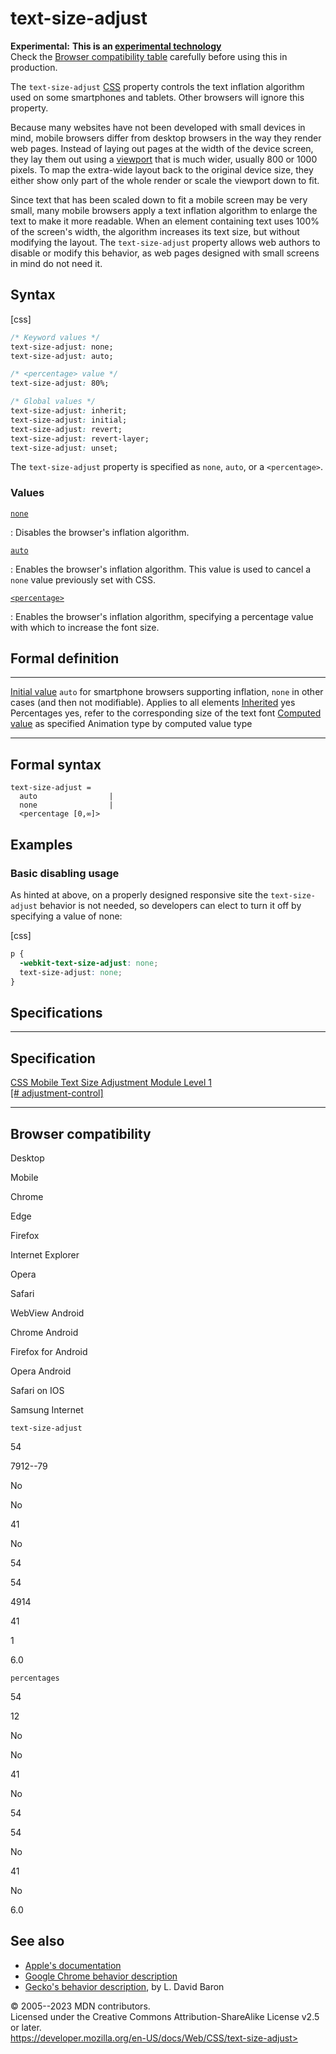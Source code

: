 text-size-adjust
================

**Experimental:** **This is an [experimental
technology](https://developer.mozilla.org/en-US/docs/MDN/Writing_guidelines/Experimental_deprecated_obsolete#experimental)**\
Check the [Browser compatibility table](#browser_compatibility)
carefully before using this in production.

The `text-size-adjust`
[CSS](https://developer.mozilla.org/en-US/docs/Web/API/CSS) property
controls the text inflation algorithm used on some smartphones and
tablets. Other browsers will ignore this property.

Because many websites have not been developed with small devices in
mind, mobile browsers differ from desktop browsers in the way they
render web pages. Instead of laying out pages at the width of the device
screen, they lay them out using a
[viewport](https://developer.mozilla.org/en-US/docs/Glossary/Viewport)
that is much wider, usually 800 or 1000 pixels. To map the extra-wide
layout back to the original device size, they either show only part of
the whole render or scale the viewport down to fit.

Since text that has been scaled down to fit a mobile screen may be very
small, many mobile browsers apply a text inflation algorithm to enlarge
the text to make it more readable. When an element containing text uses
100% of the screen\'s width, the algorithm increases its text size, but
without modifying the layout. The `text-size-adjust` property allows web
authors to disable or modify this behavior, as web pages designed with
small screens in mind do not need it.

Syntax
------

[css]

```css
/* Keyword values */
text-size-adjust: none;
text-size-adjust: auto;

/* <percentage> value */
text-size-adjust: 80%;

/* Global values */
text-size-adjust: inherit;
text-size-adjust: initial;
text-size-adjust: revert;
text-size-adjust: revert-layer;
text-size-adjust: unset;
```

The `text-size-adjust` property is specified as `none`, `auto`, or a
`<percentage>`.

### Values

[`none`](#none)

:   Disables the browser\'s inflation algorithm.

[`auto`](#auto)

:   Enables the browser\'s inflation algorithm. This value is used to
    cancel a `none` value previously set with CSS.

[`<percentage>`](#percentage)

:   Enables the browser\'s inflation algorithm, specifying a percentage
    value with which to increase the font size.

Formal definition
-----------------

  ---------------------------------- -------------------------------------------------------------------------------------------------------
  [Initial value](initial_value.md)     `auto` for smartphone browsers supporting inflation, `none` in other cases (and then not modifiable).
  Applies to                         all elements
  [Inherited](inheritance.md)           yes
  Percentages                        yes, refer to the corresponding size of the text font
  [Computed value](computed_value.md)   as specified
  Animation type                     by computed value type
  ---------------------------------- -------------------------------------------------------------------------------------------------------

Formal syntax
-------------

```
text-size-adjust = 
  auto                |
  none                |
  <percentage [0,∞]>  
```

Examples
--------

### Basic disabling usage

As hinted at above, on a properly designed responsive site the
`text-size-adjust` behavior is not needed, so developers can elect to
turn it off by specifying a value of none:

[css]

```css
p {
  -webkit-text-size-adjust: none;
  text-size-adjust: none;
}
```

Specifications
--------------

  --------------------------------------------------------------------------------------------

Specification
  --------------------------------------------------------------------------------------------

  [CSS Mobile Text Size Adjustment Module Level 1\
  [\#
  adjustment-control]](https://drafts.csswg.org/css-size-adjust/#adjustment-control)

  --------------------------------------------------------------------------------------------

Browser compatibility
---------------------

Desktop

Mobile

Chrome

Edge

Firefox

Internet Explorer

Opera

Safari

WebView Android

Chrome Android

Firefox for Android

Opera Android

Safari on IOS

Samsung Internet

`text-size-adjust`

54

7912--79

No

No

41

No

54

54

4914

41

1

6.0

`percentages`

54

12

No

No

41

No

54

54

No

41

No

6.0

See also
--------

- [Apple\'s
    documentation](https://developer.apple.com/library/archive/documentation/AppleApplications/Reference/SafariWebContent/AdjustingtheTextSize/AdjustingtheTextSize.html#//apple_ref/doc/uid/TP40006510-SW16)
- [Google Chrome behavior
    description](https://docs.google.com/document/d/1PPcEwAhXJJ1TQShor29KWB17KJJq7UJOM34oHwYP3Zg/edit)
- [Gecko\'s behavior
    description](https://dbaron.org/log/20111126-font-inflation), by L.
    David Baron

© 2005--2023 MDN contributors.\
Licensed under the Creative Commons Attribution-ShareAlike License v2.5
or later.\
https://developer.mozilla.org/en-US/docs/Web/CSS/text-size-adjust>
